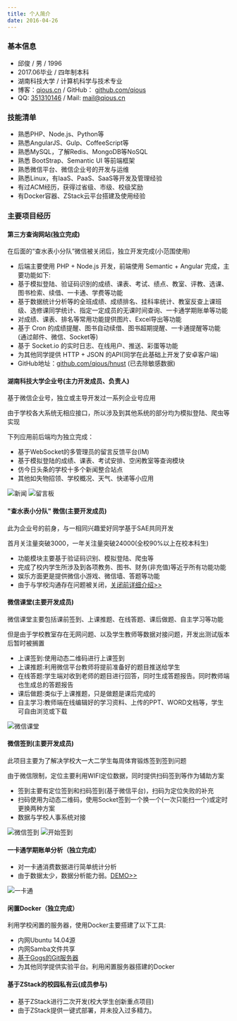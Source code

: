 ```yaml
---
title: 个人简介
date: 2016-04-26
---
```


### **基本信息**

* 邱俊 / 男 / 1996
* 2017.06毕业 / 四年制本科
* 湖南科技大学 / 计算机科学与技术专业
* 博客：[qious.cn](https://qious.cn/) / GitHub： [github.com/qious](https://github.com/qious)
* QQ: [351310146](http://wpa.qq.com/msgrd?v=3&uin=351310146&site=qq&menu=yes) / Mail: [mail@qious.cn](mailto:mail@qious.cn)

### **技能清单**

* 熟悉PHP、Node.js、Python等
* 熟悉AngularJS、Gulp、CoffeeScript等
* 熟悉MySQL，了解Redis、MongoDB等NoSQL
* 熟悉 BootStrap、Semantic UI 等前端框架
* 熟悉微信平台、微信企业号的开发与运维
* 熟悉Linux，有IaaS、PaaS、SaaS等开发及管理经验
* 有过ACM经历，获得过省级、市级、校级奖励
* 有Docker容器、ZStack云平台搭建及使用经验

### **主要项目经历**

#### **第三方查询网站**(独立完成)

在后面的“查水表小分队”微信被关闭后，独立开发完成(小范围使用)
* 后端主要使用 PHP + Node.js 开发，前端使用 Semantic + Angular 完成，主要功能如下:
* 基于模拟登陆、验证码识别的成绩、课表、考试、绩点、教室、评教、选课、图书检索、续借、一卡通、学费等功能
* 基于数据统计分析等的全班成绩、成绩排名、挂科率统计、教室反查上课班级、选修课同学统计、指定一定成员的无课时间查询、一卡通学期账单等功能
* 对成绩、课表、排名等常用功能提供图片、Excel导出等功能
* 基于 Cron 的成绩提醒、图书自动续借、图书超期提醒、一卡通提醒等功能 (通过邮件、微信、Socket等)
* 基于 Socket.io 的实时日志、在线用户、推送、彩蛋等功能
* 为其他同学提供 HTTP + JSON 的API(同学在此基础上开发了安卓客户端)
* GitHub地址：[github.com/qious/hnust](https://github.com/qious/hnust) (已去除敏感数据)

#### **湖南科技大学企业号**(主力开发成员、负责人)

基于微信企业号，独立或主导开发过一系列企业号应用

由于学校各大系统无相应接口，所以涉及到其他系统的部分均为模拟登陆、爬虫等实现

下列应用前后端均为独立完成：
* 基于WebSocket的多管理员的留言反馈平台(IM)
* 基于模拟登陆的成绩、课表、考试安排、空闲教室等查询模块
* 仿今日头条的学校十多个新闻整合站点
* 其他如失物招领、学校概况、天气、快递等小应用

![新闻](/uploads/about/news.png) ![留言板](/uploads/about/board.png)

#### **"查水表小分队" 微信**(主要开发成员)

此为企业号的前身，与一相同兴趣爱好同学基于SAE共同开发

首月关注量突破3000，一年关注量突破24000(全校90%以上在校本科生)
* 功能模块主要基于验证码识别、模拟登陆、爬虫等
* 完成了校内学生所涉及到各项教务、图书、财务(非充值)等近乎所有功能功能
* 娱乐方面更是提供微信小游戏、微信墙、答题等功能
* 由于与学校沟通存在问题被关闭，[关闭前详细介绍>>](https://github.com/ticknet/csbxfd)

#### **微信课堂**(主要开发成员)

微信课堂主要包括课前签到、上课推题、在线答题、课后做题、自主学习等功能

但是由于学校教室存在无网问题、以及学生教师等数据对接问题，开发出测试版本后暂时被搁置
* 上课签到:使用动态二维码进行上课签到
* 上课推题:利用微信平台教师将提前准备好的题目推送给学生
* 在线答题:学生端对收到老师的题目进行回答，同时生成答题报告。同时教师端也生成总的答题报告
* 课后做题:类似于上课推题，只是做题是课后完成的
* 自主学习:教师端在线编辑好的学习资料、上传的PPT、WORD文档等，学生可自由浏览或下载

![微信课堂](/uploads/about/class.png)

#### **微信签到**(主要开发成员)

此项目主要为了解决学校大一大二学生每周体育锻炼签到签到问题

由于微信限制，定位主要利用WIFI定位数据，同时提供扫码签到等作为辅助方案
* 签到主要有定位签到和扫码签到(基于微信平台)，扫码为定位失败的补充
* 扫码使用为动态二维码，使用Socket签到一个换一个(一次只能扫一个)或定时更换两种方案
* 数据与学校人事系统对接

![微信签到](/uploads/about/sign.png) ![开始签到](/uploads/about/signin.png)

#### **一卡通学期账单分析**（独立完成）

* 对一卡通消费数据进行简单统计分析
* 由于数据太少，数据分析能力弱。[DEMO>>](http://bill.qious.cn)

![一卡通](/uploads/about/bill.png)

#### **闲置Docker**（独立完成）

利用学校闲置的服务器，使用Docker主要搭建了以下工具:
* 内网Ubuntu 14.04源
* 内网Samba文件共享
* [基于Gogs的Git服务器](http://git.ticknet.cn/)
* 为其他同学提供实验平台。利用闲置服务器搭建的Docker

#### **基于ZStack的校园私有云**(成员参与)

* 基于ZStack进行二次开发(校大学生创新重点项目)
* 由于ZStack提供一键式部署，并未投入过多精力。